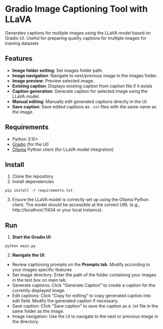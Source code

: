 # Gradio Image Captioning Tool with LLaVA

Generates captions for multiple images using the LLaVA model based on Gradio UI. Useful for preparing quality captions 
for multiple images for training datasets
## Features
- **Image folder setting**: Set images folder path.
- **Image navigation**: Navigate to next/previous image in the images folder.
- **Image preview**: Preview selected image.
- **Existing caption**: Displays existing caption from caption file if it exists
- **Caption generation**: Generate caption for selected image using the LLaVA model.
- **Manual editing**: Manually edit generated captions directly in the UI.
- **Save caption**: Save edited captions as `.txt` files with the same name as the image.
## Requirements
- Python 3.10+
- [Gradio](https://gradio.app/) (for the UI)
- [Ollama](https://ollama.com/) Python client (for LLaVA model integration)
## Install
1. Clone the repository
2. Install dependencies
```
pip install -r requirements.txt`
```
3. Ensure the LLaVA model is correctly set up using the Ollama Python client. The model should be accessible at the 
correct URL (e.g., http://localhost:11434 or your local instance).
## Run
1. **Start the Gradio UI**:
```
python main.py
```
2. **Navigate the UI**:
- Review captioning prompts on the **Prompts tab**. Modify according to your images specific features
- Set image directory: Enter the path of the folder containing your images in the text box on main tab.
- Generate captions: Click "Generate Caption" to create a caption for the currently displayed image.
- Edit captions: Click "Copy for editing" to copy generated caption into edit field. Modify the generated caption 
if necessary.
- Save caption: Click "Save caption" to save the caption as a .txt file in the same folder as the image.
- Image navigation: Use the UI to navigate to the next or previous image in the directory.
